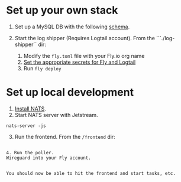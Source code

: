 

# Set up your own stack

1. Set up a MySQL DB with the following [schema](db/schema.prisma).

5. Start the log shipper (Requires Logtail account). From the ```./log-shipper`` dir:
    1. Modify the ```fly.toml``` file with your Fly.io org name
    2. [Set the appropriate secrets for Fly and Logtail](https://github.com/superfly/fly-log-shipper)
    3. Run ```fly deploy```

# Set up local development

1. [Install NATS](https://docs.nats.io/nats-concepts/what-is-nats/walkthrough_setup).
2. Start NATS server with Jetstream.
```
nats-server -js
```
3. Run the frontend. From the ```/frontend``` dir:
```

4. Run the poller.
Wireguard into your Fly account.


You should now be able to hit the frontend and start tasks, etc.